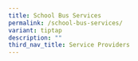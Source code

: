```yaml
---
title: School Bus Services
permalink: /school-bus-services/
variant: tiptap
description: ""
third_nav_title: Service Providers
---
```

<p></p>